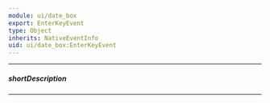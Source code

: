 ```yaml
---
module: ui/date_box
export: EnterKeyEvent
type: Object
inherits: NativeEventInfo
uid: ui/date_box:EnterKeyEvent
---
```

---
##### shortDescription
<!-- Description goes here -->

---
<!-- Description goes here -->